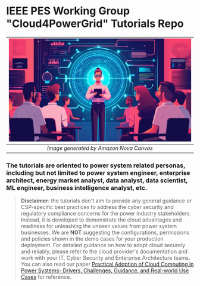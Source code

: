 # IEEE PES Working Group "Cloud4PowerGrid" Tutorials Repo

| ![tutorial picture](tutorial_new.png) | 
|:--:| 
| *Image generated by Amazon Nova Canvas* |

### The tutorials are oriented to power system related personas, including but not limited to power system engineer, enterprise architect, energy market analyst, data analyst, data scientist, ML engineer, business intelligence analyst, etc.

> **Disclaimer**: the tutorials don't aim to provide any general guidance or CSP-specific best practices to address the cyber security and regulatory compliance concerns for the power industry stakeholders. Instead, it is developed to demonstrate the cloud advantages and readiness for unleashing the unseen values from power system businesses. We are **NOT** suggesting the configurations, permissions and policies shown in the demo cases for your production deployment. For detailed guidance on how to adopt cloud securely and reliably, please refer to the cloud provider's documentation and work with your IT, Cyber Security and Enterprise Architecture teams. You can also read our paper [Practical Adoption of Cloud Computing in Power Systems- Drivers, Challenges, Guidance, and Real-world Use Cases][IEEE-paper] for reference.


[IEEE-paper]: <https://arxiv.org/ftp/arxiv/papers/2108/2108.00303.pdf>


